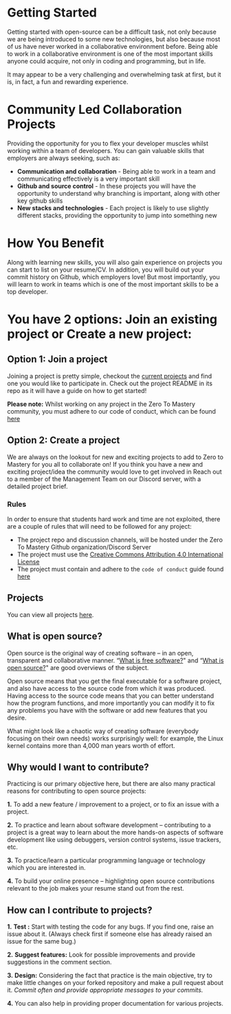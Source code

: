 # Getting Started

Getting started with open-source can be a difficult task, not only because we are being introduced to some new technologies, but also because most of us have never worked in a collaborative environment before. Being able to work in a collaborative environment is one of the most important skills anyone could acquire, not only in coding and programming, but in life.

It may appear to be a very challenging and overwhelming task at first, but it is, in fact, a fun and rewarding experience.

# Community Led Collaboration Projects

Providing the opportunity for you to flex your developer muscles whilst working within a team of developers. You can gain valuable skills that employers are always seeking, such as:

-   **Communication and collaboration** - Being able to work in a team and communicating effectively is a very important skill
-   **Github and source control** - In these projects you will have the opportunity to understand why branching is important, along with other key github skills
-   **New stacks and technologies** - Each project is likely to use slightly different stacks, providing the opportunity to jump into something new

# How You Benefit

Along with learning new skills, you will also gain experience on projects you can start to list on your resume/CV. In addition, you will build out your commit history on Github, which employers love! But most importantly, you will learn to work in teams which is one of the most important skills to be a top developer.

# You have 2 options: Join an existing project or Create a new project:

## Option 1: Join a project

Joining a project is pretty simple, checkout the [current projects](https://github.com/zero-to-mastery) and find one you would like to participate in. Check out the project README in its repo as it will have a guide on how to get started!

**Please note:** Whilst working on any project in the Zero To Mastery community, you must adhere to our code of conduct, which can be found [here](https://github.com/zero-to-mastery/CodeofConduct)

## Option 2: Create a project

We are always on the lookout for new and exciting projects to add to Zero to Mastery for you all to collaborate on! If you think you have a new and exciting project/idea the community would love to get involved in Reach out to a member of the Management Team on our Discord server, with a detailed project brief.

### **Rules**

In order to ensure that students hard work and time are not exploited, there are a couple of rules that will need to be followed for any project:

-   The project repo and discussion channels, will be hosted under the Zero To Mastery Github organization/Discord Server
-   The project must use the [Creative Commons Attribution 4.0 International License](https://creativecommons.org/licenses/by/4.0/)
-   The project must contain and adhere to the `code of conduct` guide found [here](https://github.com/zero-to-mastery/CodeofConduct)

## Projects

You can view all projects [here](https://github.com/zero-to-mastery).

## What is open source?

Open source is the original way of creating software – in an open, transparent and collaborative manner. “[What is free software?](https://www.gnu.org/philosophy/free-sw.en.html)" and “[What is open source?](https://opensource.com/resources/what-open-source)" are good overviews of the subject.

Open source means that you get the final executable for a software project, and also have access to the source code from which it was produced. Having access to the source code means that you can better understand how the program functions, and more importantly you can modify it to fix any problems you have with the software or add new features that you desire.

What might look like a chaotic way of creating software (everybody focusing on their own needs) works surprisingly well: for example, the Linux kernel contains more than 4,000 man years worth of effort.

## Why would I want to contribute?

Practicing is our primary objective here, but there are also many practical reasons for contributing to open source projects:

**1.** To add a new feature / improvement to a project, or to fix an issue with a project.

**2.** To practice and learn about software development – contributing to a project is a great way to learn about the more hands-on aspects of software development like using debuggers, version control systems, issue trackers, etc.

**3.** To practice/learn a particular programming language or technology which you are interested in.

**4.** To build your online presence – highlighting open source contributions relevant to the job makes your resume stand out from the rest.

## How can I contribute to projects?

**1.** **Test :** Start with testing the code for any bugs. If you find one, raise an issue about it. (Always check first if someone else has already raised an issue for the same bug.)

**2.** **Suggest features:** Look for possible improvements and provide suggestions in the comment section.

**3.** **Design:** Considering the fact that practice is the main objective, try to make little changes on your forked repository and make a pull request about it. _Commit often and provide appropriate messages to your commits._

**4.** You can also help in providing proper documentation for various projects.
